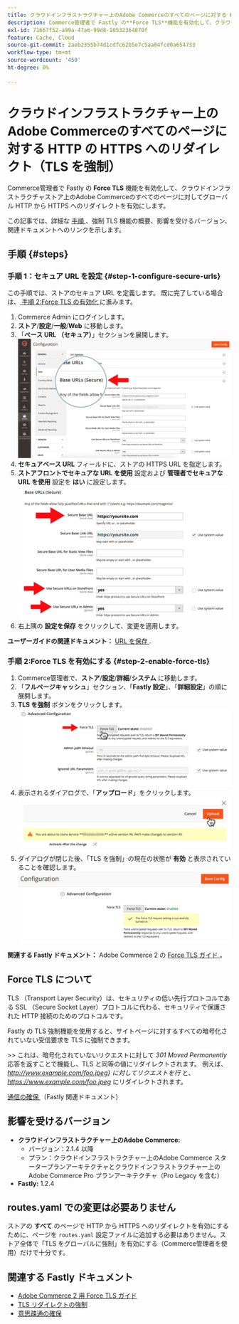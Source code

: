 ```yaml
---
title: クラウドインフラストラクチャー上のAdobe Commerceのすべてのページに対する HTTP の HTTPS へのリダイレクト（TLS を強制）
description: Commerce管理者で Fastly の**Force TLS**機能を有効化して、クラウドインフラストラクチャストア上のAdobe Commerceのすべてのページに対してグローバル HTTP から HTTPS へのリダイレクトを有効にします。
exl-id: 71667f52-a99a-47a6-99d8-10532364870f
feature: Cache, Cloud
source-git-commit: 2aeb2355b74d1cdfc62b5e7c5aa04fcd0a654733
workflow-type: tm+mt
source-wordcount: '450'
ht-degree: 0%

---
```


# クラウドインフラストラクチャー上のAdobe Commerceのすべてのページに対する HTTP の HTTPS へのリダイレクト（TLS を強制）

Commerce管理者で Fastly の **Force TLS** 機能を有効化して、クラウドインフラストラクチャストア上のAdobe Commerceのすべてのページに対してグローバル HTTP から HTTPS へのリダイレクトを有効にします。

この記事では、詳細な [ 手順 ](#steps)、強制 TLS 機能の概要、影響を受けるバージョン、関連ドキュメントへのリンクを示します。

## 手順 {#steps}

### 手順 1：セキュア URL を設定 {#step-1-configure-secure-urls}

この手順では、ストアのセキュア URL を定義します。 既に完了している場合は、[ 手順 2:Force TLS の有効化 ](#step-2-enable-force-tls) に進みます。

1. Commerce Admin にログインします。
1. **ストア**/**設定**/**一般**/**Web** に移動します。
1. 「**ベース URL （セキュア）**」セクションを展開します。    ![magento-admin_base-urls-secure.png](assets/magento-admin_base-urls-secure.png)
1. **セキュアベース URL** フィールドに、ストアの HTTPS URL を指定します。
1. **ストアフロントでセキュアな URL を使用** 設定および **管理者でセキュアな URL を使用** 設定を **はい** に設定します。    ![magento-admin_base-urls-secure-settings.png](assets/magento-admin_base-urls-secure-settings.png)
1. 右上隅の **設定を保存** をクリックして、変更を適用します。

**ユーザーガイドの関連ドキュメント：**   [URL を保存 ](https://experienceleague.adobe.com/ja/docs/commerce-admin/stores-sales/site-store/store-urls).

### 手順 2:Force TLS を有効にする {#step-2-enable-force-tls}

1. Commerce管理者で、**ストア**/**設定**/**詳細**/**システム** に移動します。
1. 「**フルページキャッシュ**」セクション、「**Fastly 設定**」、「**詳細設定**」の順に展開します。
1. **TLS を強制** ボタンをクリックします。    ![magento-admin_force-tls-button.png](assets/magento-admin_force-tls-button.png)
1. 表示されるダイアログで、「**アップロード**」をクリックします。    ![magento-admin_force-tls-confirmation-dialog.png](assets/magento-admin_force-tls-confirmation-dialog.png)
1. ダイアログが閉じた後、「TLS を強制」の現在の状態が **有効** と表示されていることを確認します。    ![magento-admin_force-tls-enabled.png](assets/magento-admin_force-tls-enabled.png)

**関連する Fastly ドキュメント：**   Adobe Commerce 2 の [Force TLS ガイド ](https://github.com/fastly/fastly-magento2/blob/master/Documentation/Guides/FORCE-TLS.md)。

## Force TLS について

TLS （Transport Layer Security）は、セキュリティの低い先行プロトコルである SSL （Secure Socket Layer）プロトコルに代わる、セキュリティで保護された HTTP 接続のためのプロトコルです。

Fastly の TLS 強制機能を使用すると、サイトページに対するすべての暗号化されていない受信要求を TLS に強制できます。

&#x200B;>>
これは、暗号化されていないリクエストに対して *301 Moved Permanently* 応答を返すことで機能し、TLS と同等の値にリダイレクトされます。 例えば、*http://www.example.com/foo.jpeg&rbrace; に対してリクエストを行* と、*https://www.example.com/foo.jpeg* にリダイレクトされます。

[ 通信の確保 ](https://docs.fastly.com/guides/securing-communications/) （Fastly 関連ドキュメント）

## 影響を受けるバージョン

* **クラウドインフラストラクチャー上のAdobe Commerce:**
   * バージョン：2.1.4 以降
   * プラン：クラウドインフラストラクチャー上のAdobe Commerce スタータープランアーキテクチャとクラウドインフラストラクチャー上のAdobe Commerce Pro プランアーキテクチャ（Pro Legacy を含む）
* **Fastly:** 1.2.4

## routes.yaml での変更は必要ありません

ストアの **すべて** のページで HTTP から HTTPS へのリダイレクトを有効にするために、ページを `routes.yaml` 設定ファイルに追加する必要はありません。ストア全体で「TLS をグローバルに強制」を有効にする（Commerce管理者を使用）だけで十分です。

## 関連する Fastly ドキュメント

* [Adobe Commerce 2 用 Force TLS ガイド ](https://github.com/fastly/fastly-magento2/blob/master/Documentation/Guides/FORCE-TLS.md)
* [TLS リダイレクトの強制 ](https://docs.fastly.com/guides/securing-communications/forcing-a-tls-redirect)
* [ 意思疎通の確保 ](https://docs.fastly.com/guides/securing-communications/)
